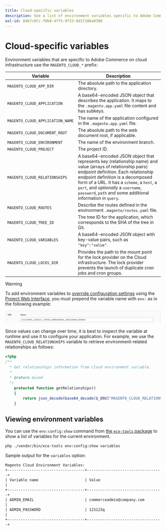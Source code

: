 ```yaml
---
title: Cloud-specific variables
description: See a list of environment variables specific to Adobe Commerce on cloud infrastructure.
exl-id: 84b7c0fc-f0b0-4ff5-9f33-9d17180a9306
---
```

# Cloud-specific variables

Environment variables that are specific to Adobe Commerce on cloud infrastructure use the `MAGENTO_CLOUD_*` prefix:

| Variable | Description |
| -------- | --------------- |
| `MAGENTO_CLOUD_APP_DIR` | The absolute path to the application directory. |
| `MAGENTO_CLOUD_APPLICATION` | A base64-encoded JSON object that describes the application. It maps to the `.magento.app.yaml` file content and has subkeys. |
| `MAGENTO_CLOUD_APPLICATION_NAME` | The name of the application configured in the `.magento.app.yaml` file. |
| `MAGENTO_CLOUD_DOCUMENT_ROOT` | The absolute path to the web document root, if applicable. |
| `MAGENTO_CLOUD_ENVIRONMENT` | The name of the environment branch. |
| `MAGENTO_CLOUD_PROJECT` | The project ID. |
| `MAGENTO_CLOUD_RELATIONSHIPS` | A base64-encoded JSON object that represents key (relationship name) and value (arrays of relationship pairs) endpoint definition. Each relationship endpoint definition is a decomposed form of a URL. It has a `scheme`, a `host`, a `port`, and _optionally_ a `username`, `password`, `path` and some additional information in `query`. |
| `MAGENTO_CLOUD_ROUTES` | Describe the routes defined in the environment `.magento/routes.yaml` file. |
| `MAGENTO_CLOUD_TREE_ID` | The tree ID for the application, which corresponds to the SHA of the tree in Git. |
| `MAGENTO_CLOUD_VARIABLES` | A base64-encoded JSON object with key-value pairs, such as `"key":"value"`. |
| `MAGENTO_CLOUD_LOCKS_DIR` | Provides the path to the mount point for the lock provider on the Cloud infrastructure. The lock provider prevents the launch of duplicate cron jobs and cron groups. |

>[!WARNING]
>
>To add environment variables to [override configuration settings](https://experienceleague.adobe.com/docs/commerce-operations/configuration-guide/paths/override-config-settings.html) using the [Project Web Interface](../project/overview.md), you must prepend the variable name with `env:` as in the following example:
>
>![Environment variable example](../../assets/set-env-variable-ui.png)

Since values can change over time, it is best to inspect the variable at runtime and use it to configure your application. For example, we use the `MAGENTO_CLOUD_RELATIONSHIPS` variable to retrieve environment-related relationships as follows:

```php
<?php
/**
  * Get relationships information from cloud environment variable.
  *
  * @return mixed
  */
    protected function getRelationships()
    {
        return json_decode(base64_decode($_ENV["MAGENTO_CLOUD_RELATIONSHIPS"]), true);
    }
```

## Viewing environment variables

You can use the `env:config:show` command from [the `ece-tools` package](../dev-tools/package-overview.md) to show a list of variables for the current environment.

```bash
php ./vendor/bin/ece-tools env:config:show variables
```

Sample output for the `variables` option:

```terminal
Magento Cloud Environment Variables:
+-----------------------------------+----------------------------------+
| Variable name                     | Value                            |
+-----------------------------------+----------------------------------+
| ADMIN_EMAIL                       | commerceadmin@company.com        |
| ADMIN_PASSWORD                    | 123123q                          |
+-----------------------------------+----------------------------------+
```
